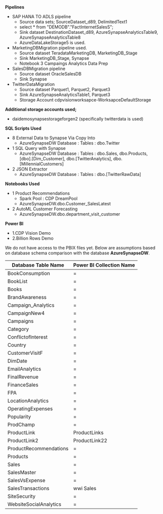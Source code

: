 **Pipelines**

* SAP HANA TO ADLS pipeline 
    * Source data sets; SourceDataset_d89, DelimitedText1
    * select * from "DEMODB"."FactInternetSalesS";
    * Sink dataset DestinationDataset_d89, AzureSynapseAnalyticsTable9, AzureSynapseAnalyticsTable8
    * AzureDataLakeStorage5 is used.
* MarketingDBMigration pipeline used.
    * 	Source dataset TeradataMarketingDB, MarketingDB_Stage
    * 	Sink MarketingDB_Stage, Synapse
    * 	Notebook 3 Campaings Analytics Data Prep
* SalesDBMigration pipeline 
    * 	Source dataset OracleSalesDB
    * 	Sink Synapse
* TwitterDataMigration
    * 	Source dataset Parquet1, Parquet2, Parquet3
    * 	Sink AzureSynapseAnalyticsTable1, Parquet3
    * 	Storage Account cdpvisionworksapce-WorksapceDefaultStorage

**Additional storage accounts used;**
* daidemosynapsestorageforgen2 (specifically twitterdata is used)

**SQL Scripts Used**
- 8 External Data to Synapse Via Copy Into
    - AzureSynapseDW Database : Tables : dbo.Twitter
- 1 SQL Query with Synapse
    - AzureSynapseDW Database : Tables : dbo.Sales, dbo.Products, [dbo].[Dim_Customer], dbo.[TwitterAnalytics], dbo.[MillennialCustomers]
- 2 JSON Extractor
    - AzureSynapseDW Database : Tables : dbo.[TwitterRawData] 

**Notebooks Used**
- 1 Product Recommendations
    - Spark Pool : CDP DreamPool
    - AzureSynapseDW.dbo.Customer_SalesLatest
- 2 AutoML Customer Forecasting
    - AzureSynapseDW.dbo.department_visit_customer

**Power BI**
- 1.CDP Vision Demo
- 2.Billion Rows Demo

We do not have access to the PBIX files yet. Below are assumptions based on database schema comparison with the database **AzureSynapseDW**.

| Database Table Name    | Power BI Collection Name |
|------------------------|--------------------------|
| BookConsumption        | =                        |
| BookList               | =                        |
| Books                  | =                        |
| BrandAwareness         | =                        |
| Campaign_Analytics     | =                        |
| CampaignNew4           | =                        |
| Campaigns              | =                        |
| Category               | =                        |
| ConflictofInterest     | =                        |
| Country                | =                        |
| CustomerVisitF         | =                        |
| DimDate                | =                        |
| EmailAnalytics         | =                        |
| FinalRevenue           | =                        |
| FinanceSales           | =                        |
| FPA                    | =                        |
| LocationAnalytics      | =                        |
| OperatingExpenses      | =                        |
| Popularity             | =                        |
| ProdChamp              | =                        |
| ProductLink            | ProductLinks             |
| ProductLink2           | ProductLink22            |
| ProductRecommendations | =                        |
| Products               | =                        |
| Sales                  | =                        |
| SalesMaster            | =                        |
| SalesVsExpense         | =                        |
| SalesTransactions      | wwi Sales                |
| SiteSecurity           | =                        |
| WebsiteSocialAnalytics | =                        |

